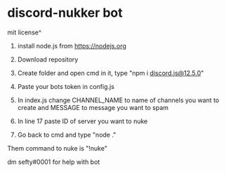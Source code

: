 # discord-nukker bot
mit license^

1. install node.js from https://nodejs.org

2. Download repository

3. Create folder and open cmd in it, type "npm i discord.js@12.5.0"

4. Paste your bots token in config.js

5. In index.js change CHANNEL_NAME to name of channels you want to create and MESSAGE to message you want to spam

6. In line 17 paste ID of server you want to nuke

7. Go back to cmd and type "node ."

Them command to nuke is "!nuke"

dm sefty#0001 for help with bot